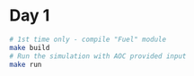 # Day 1

```bash
# 1st time only - compile "Fuel" module
make build
# Run the simulation with AOC provided input
make run
```
